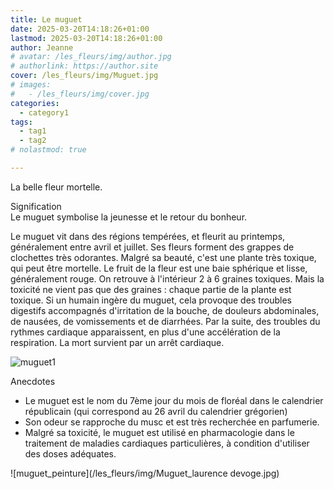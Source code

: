 ```yaml
---
title: Le muguet
date: 2025-03-20T14:18:26+01:00
lastmod: 2025-03-20T14:18:26+01:00
author: Jeanne
# avatar: /les_fleurs/img/author.jpg
# authorlink: https://author.site
cover: /les_fleurs/img/Muguet.jpg
# images:
#   - /les_fleurs/img/cover.jpg
categories:
  - category1
tags:
  - tag1
  - tag2
# nolastmod: true

---
```


La belle fleur mortelle.

<!--more-->

Signification  
Le muguet symbolise la jeunesse et le retour du bonheur.     
  
Le muguet vit dans des régions tempérées, et fleurit au printemps, généralement entre avril et juillet. Ses fleurs forment des grappes de clochettes très odorantes. Malgré sa beauté, c'est une plante très toxique, qui peut être mortelle. Le fruit de la fleur est une baie sphérique et lisse, généralement rouge. On retrouve à l'intérieur 2 à 6 graines toxiques. Mais la toxicité ne vient pas que des graines : chaque partie de la plante est toxique. Si un humain ingère du muguet, cela provoque des troubles digestifs accompagnés d'irritation de la bouche, de douleurs abdominales, de nausées, de vomissements et de diarrhées. Par la suite, des troubles du rythmes cardiaque apparaissent, en plus d'une accélération de la respiration. La mort survient par un arrêt cardiaque.  

![muguet1](/les_fleurs/img/muguet1.jpg)

Anecdotes  
- Le muguet est le nom du 7ème jour du mois de floréal dans le calendrier républicain (qui correspond au 26 avril du calendrier grégorien)
- Son odeur se rapproche du musc et est très recherchée en parfumerie. 
- Malgré sa toxicité, le muguet est utilisé en pharmacologie dans le traitement de maladies cardiaques particulières, à condition d'utiliser des doses adéquates. 

![muguet_peinture](/les_fleurs/img/Muguet_laurence devoge.jpg)